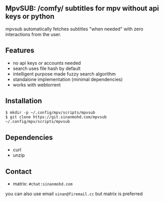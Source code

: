 **MpvSUB: /comfy/ subtitles for mpv without api keys or python**
----------------------------------------------------------------

mpvsub automatically fetches subtitles "when needed" with zero interactions
from the user.

Features
--------

* no api keys or accounts needed
* search uses file hash by default
* intelligent purpose made fuzzy search algorithm
* standalone implementation (minimal dependencies)
* works with webtorrent

Installation
------------

    $ mkdir -p ~/.config/mpv/scripts/mpvsub
    $ git clone https://git.sinanmohd.com/mpvsub ~/.config/mpv/scripts/mpvsub

Dependencies
------------

* curl
* unzip

Contact
-------

* matrix: `#chat:sinanmohd.com`

you can also use email `sinan@firemail.cc` but matrix is preferred
